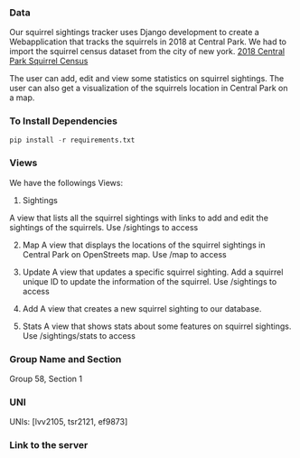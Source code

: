 ### **Data**
Our squirrel sightings tracker uses Django development to create a Webapplication that tracks the squirrels in 2018 at Central Park. We had to import the squirrel census dataset from the city of new york. 
[2018 Central Park Squirrel Census](https://data.cityofnewyork.us/Environment/2018-Central-Park-Squirrel-Census-Squirrel-Data/vfnx-vebw)

The user can add, edit and view some statistics on squirrel sightings. The user can also get a visualization of the squirrels location in Central Park on a map. 

### **To Install Dependencies**

```python
pip install -r requirements.txt
```

### **Views**
We have the followings Views:

1. Sightings 

A view that lists all the squirrel sightings with links to add and edit the sightings of the squirrels. Use /sightings to access 

2. Map 
A view that displays the locations of the squirrel sightings in Central Park on OpenStreets map. Use /map to access 

3. Update 
A view that updates a specific squirrel sighting. Add a squirrel unique ID to update the information of the squirrel. Use /sightings to access 

4. Add 
A view that creates a new squirrel sighting to our database. 


5. Stats 
A view that shows stats about some features on squirrel sightings. 
Use /sightings/stats to access 

### **Group Name and Section**
Group 58, Section 1 


### **UNI**
UNIs: [lvv2105, tsr2121, ef9873]


### **Link to the server**

